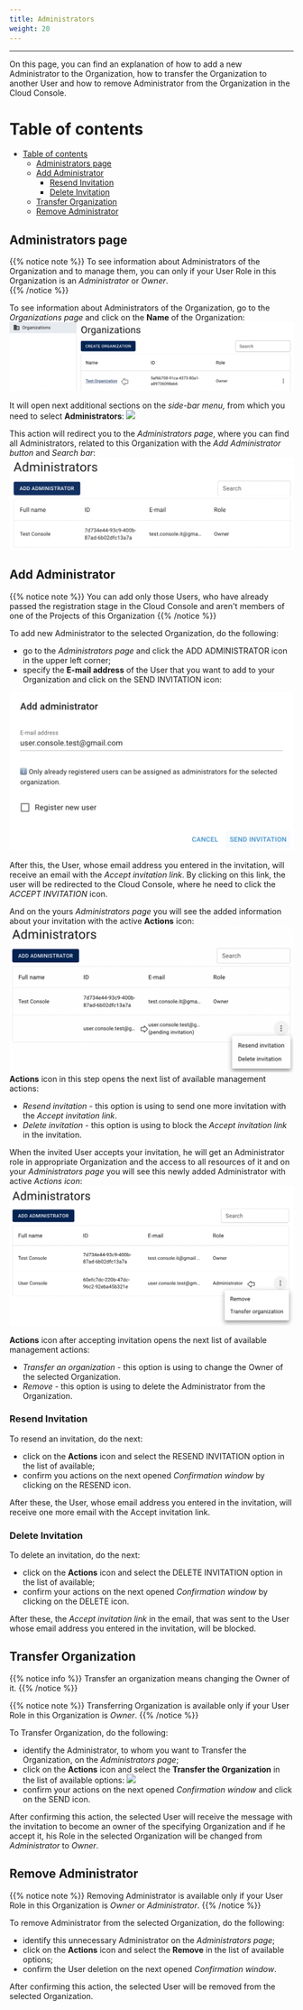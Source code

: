 ```yaml
---
title: Administrators
weight: 20
---
```

___
On this page, you can find an explanation of how to add a new Administrator to the Organization, how to transfer the Organization to another User and how to remove Administrator from the Organization in the Cloud Console.

# Table of contents
- [Table of contents](#table-of-contents)
  - [Administrators page](#administrators-page)
  - [Add Administrator](#add-administrator)
    - [Resend Invitation](#resend-invitation)
    - [Delete Invitation](#delete-invitation)
  - [Transfer Organization](#transfer-organization)
  - [Remove Administrator](#remove-administrator)

## Administrators page

{{% notice note %}}
To see information about Administrators of the Organization and to manage them, you can only if your User Role in this Organization is an *Administrator* or *Owner*.   
{{% /notice %}}

To see information about Administrators of the Organization, go to the *Organizations page* and click on the **Name** of the Organization:  
![](../../assets/images/organizations/7.png?classes=border,shadow)  

It will open next additional sections on the *side-bar menu,* from which you need to select **Administrators**:
![](../../../assets/images/organizations/0.png?width=15pc&classes=border,shadow) 

This action will redirect you to the *Administrators page*, where you can find all Administrators, related to this Organization with the *Add Administrator button* and *Search bar*:  
![](../../assets/images/organizations/9.png?classes=border,shadow)  

## Add Administrator
{{% notice note %}}
You can add only those Users, who have already passed the registration stage in the Cloud Console and aren't members of one of the Projects of this Organization
{{% /notice %}}   

To add new Administrator to the selected Organization, do the following:   
- go to the *Administrators page* and click the ADD ADMINISTRATOR icon in the upper left corner;      
- specify the **E-mail address** of the User that you want to add to your Organization and click on the SEND INVITATION icon: 
 
![](../../assets/images/organizations/11.png?width=35pc&classes=border,shadow)    

After this, the User, whose email address you entered in the invitation, will receive an email with the *Accept invitation link*. By clicking on this link, the user will be redirected to the Cloud Console, where he need to click the *ACCEPT INVITATION* icon.      

And on the yours *Administrators page* you will see the added information about your invitation with the active **Actions** icon:
![](../../assets/images/organizations/12.png?classes=border,shadow)  
**Actions** icon in this step opens the next list of available management actions:  
- *Resend invitation* - this option is using to send one more invitation with the *Accept invitation link*.
- *Delete invitation* - this option is using to block the *Accept invitation link* in the invitation.

When the invited User accepts your invitation, he will get an Administrator role in appropriate Organization and the access to all resources of it and on your *Administrators page* you will see this newly added Administrator with active *Actions icon*:
![](../../assets/images/organizations/13.png?classes=border,shadow)  

**Actions** icon after accepting invitation opens the next list of available management actions:  
- *Transfer an organization* - this option is using to change the Owner of the selected Organization.  
- *Remove* - this option is using to delete the Administrator from the Organization. 

### Resend Invitation 
To resend an invitation, do the next:
- click on the **Actions** icon and select the RESEND INVITATION option in the list of available;
- confirm you actions on the next opened *Confirmation window* by clicking on the RESEND icon.

After these, the User, whose email address you entered in the invitation, will receive one more email with the Accept invitation link.

### Delete Invitation 
To delete an invitation, do the next:
- click on the **Actions** icon and select the DELETE INVITATION option in the list of available;
- confirm your actions on the next opened *Confirmation window* by clicking on the DELETE icon.

After these, the *Accept invitation link* in the email, that was sent to the User whose email address you entered in the invitation, will be blocked.

## Transfer Organization
{{% notice info %}}
Transfer an organization means changing the Owner of it. 
{{% /notice %}}

{{% notice note %}}
Transferring Organization is available only if your User Role in this Organization is *Owner*. 
{{% /notice %}}

To Transfer Organization, do the following:  
- identify the Administrator, to whom you want to Transfer the Organization, on the *Administrators page*;    
- click on the **Actions** icon and select the **Transfer the Organization** in the list of available options:
![](../../assets/images/organizations/6.png?classes=border,shadow)    
- confirm your actions on the next opened *Confirmation window* and click on the SEND icon. 

After confirming this action, the selected User will receive the message with the invitation to become an owner of the specifying Organization and if he accept it, his Role in the selected Organization will be changed from *Administrator* to *Owner*.    
 
## Remove Administrator
{{% notice note %}}
Removing Administrator is available only if your User Role in this Organization is *Owner* or *Administrator*.
{{% /notice %}}

To remove Administrator from the selected Organization, do the following:
- identify this unnecessary Administrator on the *Administrators page*;   
- click on the **Actions** icon and select the **Remove** in the list of available options;    
- confirm the User deletion on the next opened *Confirmation window*. 
     
After confirming this action, the selected User will be removed from the selected Organization.



